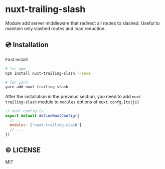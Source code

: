 # nuxt-trailing-slash

Module add server middleware that redirect all routes to slashed. Useful to maintain only slashed routes and load reduction.

## 💿 Installation

First install

```sh
# for npm
npm install nuxt-trailing-slash --save

# for yarn
yarn add nuxt-trailing-slash
```

After the installation in the previous section, you need to add `nuxt-trailing-slash` module to `modules` options of `nuxt.confg.[ts|js]`

```js
// nuxt.config.ts
export default defineNuxtConfig({
  // ...
  modules: ['nuxt-trailing-slash']
  // ...
})
```

## ©️ LICENSE

MIT
